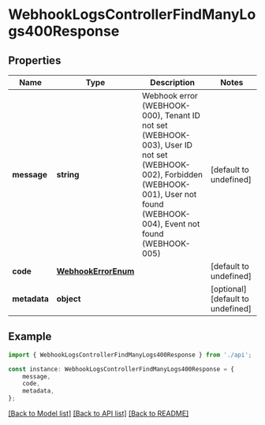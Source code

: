 # WebhookLogsControllerFindManyLogs400Response


## Properties

Name | Type | Description | Notes
------------ | ------------- | ------------- | -------------
**message** | **string** | Webhook error (WEBHOOK-000), Tenant ID not set (WEBHOOK-003), User ID not set (WEBHOOK-002), Forbidden (WEBHOOK-001), User not found (WEBHOOK-004), Event not found (WEBHOOK-005) | [default to undefined]
**code** | [**WebhookErrorEnum**](WebhookErrorEnum.md) |  | [default to undefined]
**metadata** | **object** |  | [optional] [default to undefined]

## Example

```typescript
import { WebhookLogsControllerFindManyLogs400Response } from './api';

const instance: WebhookLogsControllerFindManyLogs400Response = {
    message,
    code,
    metadata,
};
```

[[Back to Model list]](../README.md#documentation-for-models) [[Back to API list]](../README.md#documentation-for-api-endpoints) [[Back to README]](../README.md)
